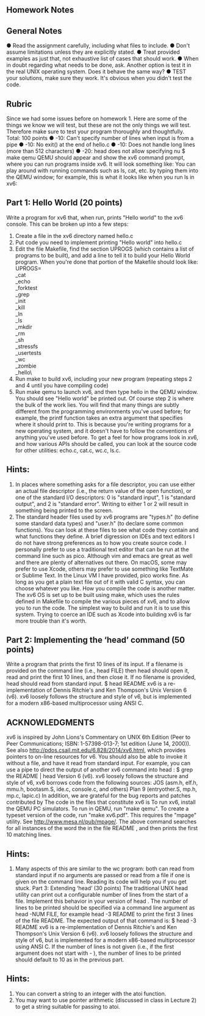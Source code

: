 ## Homework Notes

## General Notes
● Read the assignment carefully, including what files to include.
● Don't assume limitations unless they are explicitly stated.
● Treat provided examples as just that, not exhaustive list of cases that should work.
● When in doubt regarding what needs to be done, ask. Another option is test it in the real
UNIX operating system. Does it behave the same way?
● TEST your solutions, make sure they work. It's obvious when you didn't test the code.

## Rubric
Since we had some issues before on homework 1. Here are some of the things we know we will
test, but these are not the only things we will test. Therefore make sure to test your program
thoroughly and thoughtfully.
Total: 100 points
● -10: Can't specify number of lines when input is from a pipe
● -10: No exit() at the end of hello.c
● -10: Does not handle long lines (more than 512 characters)
● -20: head does not allow specifying nu
$ make qemu
QEMU should appear and show the xv6 command prompt, where you can run programs inside
xv6. It will look something like:
You can play around with running commands such as ls, cat, etc. by typing them into the
QEMU window; for example, this is what it looks like when you run ls in xv6:
## Part 1: Hello World (20 points)
Write a program for xv6 that, when run, prints "Hello world" to the xv6 console. This can be
broken up into a few steps:
1. Create a file in the xv6 directory named hello.c
2. Put code you need to implement printing "Hello world" into hello.c
3. Edit the file Makefile, find the section UPROGS (which contains a list of programs to be
built), and add a line to tell it to build your Hello World program. When you're done that
portion of the Makefile should look like:
UPROGS=\
_cat\
_echo\
_forktest\
_grep\
_init\
_kill\
_ln\
_ls\
_mkdir\
_rm\
_sh\
_stressfs\
_usertests\
_wc\
_zombie\
_hello\
4. Run make to build xv6, including your new program (repeating steps 2 and 4 until you
have compiling code)
5. Run make qemu to launch xv6, and then type hello in the QEMU window. You should
see "Hello world" be printed out.
Of course step 2 is where the bulk of the work lies. You will find that many things are subtly
different from the programming environments you've used before; for example, the printf
function takes an extra argument that specifies where it should print to. This is because you're
writing programs for a new operating system, and it doesn't have to follow the conventions of
anything you've used before. To get a feel for how programs look in xv6, and how various APIs
should be called, you can look at the source code for other utilities: echo.c, cat.c, wc.c, ls.c.
## Hints:
1. In places where something asks for a file descriptor, you can use either an actual file
descriptor (i.e., the return value of the open function), or one of the standard I/O
descriptors: 0 is "standard input", 1 is "standard output", and 2 is "standard error".
Writing to either 1 or 2 will result in something being printed to the screen.
2. The standard header files used by xv6 programs are "types.h" (to define some standard
data types) and "user.h" (to declare some common functions). You can look at these
files to see what code they contain and what functions they define.
A brief digression on IDEs and text editors
I do not have strong preferences as to how you create source code. I personally prefer to use a
traditional text editor that can be run at the command line such as pico. Although vim and emacs
are great as well and there are plenty of alternatives out there. On macOS, some may prefer to
use Xcode, others may prefer to use something like TextMate or Sublime Text. In the Linux VM
I have provided, pico works fine. As long as you get a plain text file out of it with valid C
syntax, you can choose whatever you like.
How you compile the code is another matter. The xv6 OS is set up to be built using make, which
uses the rules defined in Makefile to compile the various pieces of xv6, and to allow you to run
the code. The simplest way to build and run it is to use this system. Trying to coerce an IDE such
as Xcode into building xv6 is far more trouble than it's worth.
## Part 2: Implementing the ‘head’ command (50 points)
Write a program that prints the first 10 lines of its input. If a filename is provided on the
command line (i.e., head FILE) then head should open it, read and print the first 10 lines, and
then close it. If no filename is provided, head should read from standard input.
$ head README
xv6 is a re-implementation of Dennis Ritchie's and Ken Thompson's
Unix
Version 6 (v6). xv6 loosely follows the structure and style of v6,
but is implemented for a modern x86-based multiprocessor using ANSI
C.
## ACKNOWLEDGMENTS
xv6 is inspired by John Lions's Commentary on UNIX 6th Edition (Peer
to Peer Communications; ISBN: 1-57398-013-7; 1st edition (June 14,
2000)). See also http://pdos.csail.mit.edu/6.828/2014/xv6.html, which
provides pointers to on-line resources for v6.
You should also be able to invoke it without a file, and have it read from standard input. For
example, you can use a pipe to direct the output of another xv6 command into head :
$ grep the README | head
Version 6 (v6). xv6 loosely follows the structure and style of v6,
xv6 borrows code from the following sources:
JOS (asm.h, elf.h, mmu.h, bootasm.S, ide.c, console.c, and
others)
Plan 9 (entryother.S, mp.h, mp.c, lapic.c)
In addition, we are grateful for the bug reports and patches
contributed by
The code in the files that constitute xv6 is
To run xv6, install the QEMU PC simulators. To run in QEMU, run
"make qemu".
To create a typeset version of the code, run "make xv6.pdf". This
requires the "mpage" utility. See http://www.mesa.nl/pub/mpage/.
The above command searches for all instances of the word the in the file README , and then
prints the first 10 matching lines.

## Hints:
1. Many aspects of this are similar to the wc program: both can read from standard input if
no arguments are passed or read from a file if one is given on the command line. Reading
its code will help you if you get stuck.
Part 3: Extending ‘head’ (30 points)
The traditional UNIX head utility can print out a configurable number of lines from the start of a
file. Implement this behavior in your version of head . The number of lines to be printed should
be specified via a command line argument as head -NUM FILE, for example head -3 README to
print the first 3 lines of the file README. The expected output of that command is:
$ head -3 README
xv6 is a re-implementation of Dennis Ritchie's and Ken Thompson's
Unix
Version 6 (v6). xv6 loosely follows the structure and style of v6,
but is implemented for a modern x86-based multiprocessor using ANSI
C.
If the number of lines is not given (i.e., if the first argument does not start with - ), the number of
lines to be printed should default to 10 as in the previous part.

## Hints:
1. You can convert a string to an integer with the atoi function.
2. You may want to use pointer arithmetic (discussed in class in Lecture 2) to get a string
suitable for passing to atoi.
